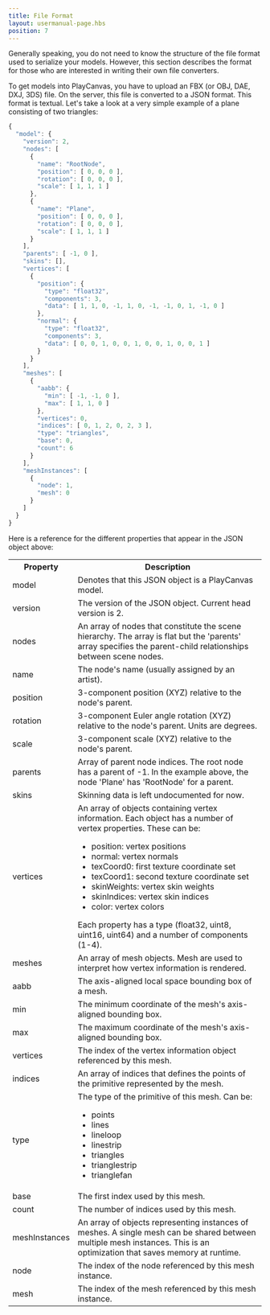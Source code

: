 ```yaml
---
title: File Format
layout: usermanual-page.hbs
position: 7
---
```


Generally speaking, you do not need to know the structure of the file format used to serialize your models. However, this section describes the format for those who are interested in writing their own file converters.

To get models into PlayCanvas, you have to upload an FBX (or OBJ, DAE, DXJ, 3DS) file. On the server, this file is converted to a JSON format. This format is textual. Let's take a look at a very simple example of a plane consisting of two triangles:

```javascript
{
  "model": {
    "version": 2,
    "nodes": [
      {
        "name": "RootNode",
        "position": [ 0, 0, 0 ],
        "rotation": [ 0, 0, 0 ],
        "scale": [ 1, 1, 1 ]
      },
      {
        "name": "Plane",
        "position": [ 0, 0, 0 ],
        "rotation": [ 0, 0, 0 ],
        "scale": [ 1, 1, 1 ]
      }
    ],
    "parents": [ -1, 0 ],
    "skins": [],
    "vertices": [
      {
        "position": {
          "type": "float32",
          "components": 3,
          "data": [ 1, 1, 0, -1, 1, 0, -1, -1, 0, 1, -1, 0 ]
        },
        "normal": {
          "type": "float32",
          "components": 3,
          "data": [ 0, 0, 1, 0, 0, 1, 0, 0, 1, 0, 0, 1 ]
        }
      }
    ],
    "meshes": [
      {
        "aabb": {
          "min": [ -1, -1, 0 ],
          "max": [ 1, 1, 0 ]
        },
        "vertices": 0,
        "indices": [ 0, 1, 2, 0, 2, 3 ],
        "type": "triangles",
        "base": 0,
        "count": 6
      }
    ],
    "meshInstances": [
      {
        "node": 1,
        "mesh": 0
      }
    ]
  }
}
```

Here is a reference for the different properties that appear in the JSON object above:

<table>
  <tr><th>Property</th><th>Description</th></tr>
  <tr><td>model</td><td>Denotes that this JSON object is a PlayCanvas model.</td></tr>
  <tr><td>version</td><td>The version of the JSON object. Current head version is 2.</td></tr>
  <tr><td>nodes</td><td>An array of nodes that constitute the scene hierarchy. The array is flat but the 'parents' array specifies the parent-child relationships between scene nodes.</td></tr>
  <tr><td>name</td><td>The node's name (usually assigned by an artist).</td></tr>
  <tr><td>position</td><td>3-component position (XYZ) relative to the node's parent.</td></tr>
  <tr><td>rotation</td><td>3-component Euler angle rotation (XYZ) relative to the node's parent. Units are degrees.</td></tr>
  <tr><td>scale</td><td>3-component scale (XYZ) relative to the node's parent.</td></tr>
  <tr><td>parents</td><td>Array of parent node indices. The root node has a parent of -1. In the example above, the node 'Plane' has 'RootNode' for a parent.</td></tr>
  <tr><td>skins</td><td>Skinning data is left undocumented for now.</td></tr>
  <tr>
    <td>vertices</td>
    <td>
      An array of objects containing vertex information. Each object has a number of vertex properties. These can be:
      <ul>
        <li>position: vertex positions</li>
        <li>normal: vertex normals</li>
        <li>texCoord0: first texture coordinate set</li>
        <li>texCoord1: second texture coordinate set</li>
        <li>skinWeights: vertex skin weights</li>
        <li>skinIndices: vertex skin indices</li>
        <li>color: vertex colors</li>
      </ul>
      Each property has a type (float32, uint8, uint16, uint64) and a number of components (1-4).
    </td>
  </tr>
  <tr><td>meshes</td><td>An array of mesh objects. Mesh are used to interpret how vertex information is rendered.</td></tr>
  <tr><td>aabb</td><td>The axis-aligned local space bounding box of a mesh.</td></tr>
  <tr><td>min</td><td>The minimum coordinate of the mesh's axis-aligned bounding box.</td></tr>
  <tr><td>max</td><td>The maximum coordinate of the mesh's axis-aligned bounding box.</td></tr>
  <tr><td>vertices</td><td>The index of the vertex information object referenced by this mesh.</td></tr>
  <tr><td>indices</td><td>An array of indices that defines the points of the primitive represented by the mesh.</td></tr>
  <tr><td>type</td>
    <td>The type of the primitive of this mesh. Can be:
      <ul>
        <li>points</li>
        <li>lines</li>
        <li>lineloop</li>
        <li>linestrip</li>
        <li>triangles</li>
        <li>trianglestrip</li>
        <li>trianglefan</li>
      </ul>
    </td>
  </tr>
  <tr><td>base</td><td>The first index used by this mesh.</td></tr>
  <tr><td>count</td><td>The number of indices used by this mesh.</td></tr>
  <tr><td>meshInstances</td><td>An array of objects representing instances of meshes. A single mesh can be shared between multiple mesh instances. This is an optimization that saves memory at runtime.</td></tr>
  <tr><td>node</td><td>The index of the node referenced by this mesh instance.</td></tr>
  <tr><td>mesh</td><td>The index of the mesh referenced by this mesh instance.</td></tr>
</table>

